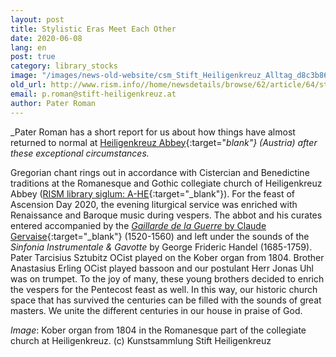 ```yaml
---
layout: post
title: Stylistic Eras Meet Each Other
date: 2020-06-08
lang: en
post: true
category: library_stocks
image: "/images/news-old-website/csm_Stift_Heiligenkreuz_Alltag_d8c3b86cb2.jpg"
old_url: http://www.rism.info//home/newsdetails/browse/62/article/64/stylistic-eras-meet-each-other.html
email: p.roman@stift-heiligenkreuz.at
author: Pater Roman
---
```



_Pater Roman has a short report for us about how things have almost returned to normal at [Heiligenkreuz Abbey](http://www.stift-heiligenkreuz-sammlungen.at/){:target="_blank"} (Austria) after these exceptional circumstances._

Gregorian chant rings out in accordance with Cistercian and Benedictine traditions at the Romanesque and Gothic collegiate church of Heiligenkreuz Abbey ([RISM library siglum: A-HE](https://opac.rism.info/search?View=rism&siglum=A-HE&Language=en){:target="_blank"}). For the feast of Ascension Day 2020, the evening liturgical service was enriched with Renaissance and Baroque music during vespers. The abbot and his curates entered accompanied by the [_Gaillarde de la Guerre_ by Claude Gervaise](https://opac.rism.info/search?id=990020867&View=rism&Language=en){:target="_blank"} (1520-1560) and left under the sounds of the _Sinfonia Instrumentale & Gavotte_ by George Frideric Handel (1685-1759). Pater Tarcisius Sztubitz OCist played on the Kober organ from 1804. Brother Anastasius Erling OCist played bassoon and our postulant Herr Jonas Uhl was on trumpet. To the joy of many, these young brothers decided to enrich the vespers for the Pentecost feast as well. In this way, our historic church space that has survived the centuries can be filled with the sounds of great masters. We unite the different centuries in our house in praise of God.


_Image_: Kober organ from 1804 in the Romanesque part of the collegiate church at Heiligenkreuz. (c) Kunstsammlung Stift Heiligenkreuz



